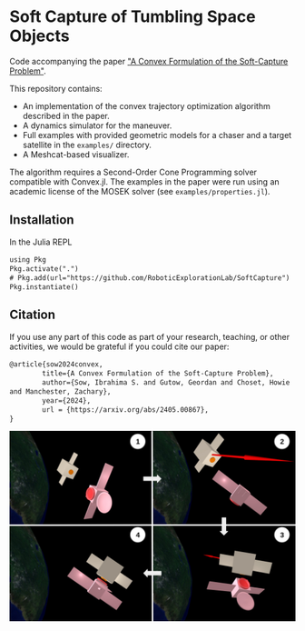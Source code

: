 # Soft Capture of Tumbling Space Objects 

Code accompanying the paper ["A Convex Formulation of the Soft-Capture Problem"](https://arxiv.org/abs/2405.00867).

This repository contains:
- An implementation of the convex trajectory optimization algorithm described in the paper.
- A dynamics simulator for the maneuver.
- Full examples with provided geometric models for a chaser and a target satellite in the `examples/` directory.
- A Meshcat-based visualizer.

The algorithm requires a Second-Order Cone Programming solver compatible with Convex.jl. The examples in the paper were run using an academic license of the MOSEK solver (see `examples/properties.jl`).

## Installation

In the Julia REPL
```
using Pkg
Pkg.activate(".")
# Pkg.add(url="https://github.com/RoboticExplorationLab/SoftCapture")
Pkg.instantiate()
```

## Citation

If you use any part of this code as part of your research, teaching, or other activities, we would be grateful if you could cite our paper:

```
@article{sow2024convex,
        title={A Convex Formulation of the Soft-Capture Problem}, 
        author={Sow, Ibrahima S. and Gutow, Geordan and Choset, Howie and Manchester, Zachary},
        year={2024},
        url = {https://arxiv.org/abs/2405.00867},
}
```

![img](assets/first_pager_frame.png)
